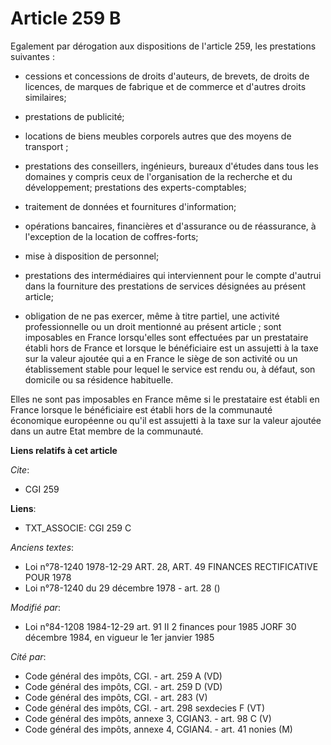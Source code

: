 # Article 259 B

Egalement par dérogation aux dispositions de l'article 259, les prestations suivantes :

- cessions et concessions de droits d'auteurs, de brevets, de droits de licences, de marques de fabrique et de commerce et
d'autres droits similaires;

- prestations de publicité;

- locations de biens meubles corporels autres que des moyens de transport ;

- prestations des conseillers, ingénieurs, bureaux d'études dans tous les domaines y compris ceux de l'organisation de la
recherche et du développement; prestations des experts-comptables;

- traitement de données et fournitures d'information;

- opérations bancaires, financières et d'assurance ou de réassurance, à l'exception de la location de coffres-forts;

- mise à disposition de personnel;

- prestations des intermédiaires qui interviennent pour le compte d'autrui dans la fourniture des prestations de services
désignées au présent article;

- obligation de ne pas exercer, même à titre partiel, une activité professionnelle ou un droit mentionné au présent article ;
sont imposables en France lorsqu'elles sont effectuées par un prestataire établi hors de France et lorsque le bénéficiaire
est un assujetti à la taxe sur la valeur ajoutée qui a en France le siège de son activité ou un établissement stable pour
lequel le service est rendu ou, à défaut, son domicile ou sa résidence habituelle.

Elles ne sont pas imposables en France même si le prestataire est établi en France lorsque le bénéficiaire est établi hors de
la communauté économique européenne ou qu'il est assujetti à la taxe sur la valeur ajoutée dans un autre Etat membre de la
communauté.

**Liens relatifs à cet article**

_Cite_:

  - CGI 259

**Liens**:

  - TXT_ASSOCIE: CGI 259 C

_Anciens textes_:

  - Loi n°78-1240 1978-12-29 ART. 28, ART. 49 FINANCES RECTIFICATIVE POUR 1978
  - Loi n°78-1240 du 29 décembre 1978 - art. 28 ()

_Modifié par_:

  - Loi n°84-1208 1984-12-29 art. 91 II 2 finances pour 1985 JORF 30 décembre 1984, en vigueur le 1er janvier 1985

_Cité par_:

  - Code général des impôts, CGI. - art. 259 A (VD)
  - Code général des impôts, CGI. - art. 259 D (VD)
  - Code général des impôts, CGI. - art. 283 (V)
  - Code général des impôts, CGI. - art. 298 sexdecies F (VT)
  - Code général des impôts, annexe 3, CGIAN3. - art. 98 C (V)
  - Code général des impôts, annexe 4, CGIAN4. - art. 41 nonies (M)
